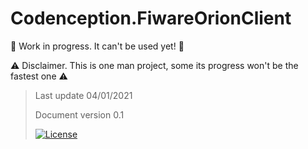 # Codenception.FiwareOrionClient

🚧 Work in progress. It can't be used yet! 🚧

⚠️ Disclaimer. This is one man project, some its progress won't be the fastest one ⚠️


> Last update 04/01/2021
> 
> Document version 0.1
>
> [![License](https://img.shields.io/badge/License-Apache%202.0-blue.svg)](https://opensource.org/licenses/Apache-2.0)
